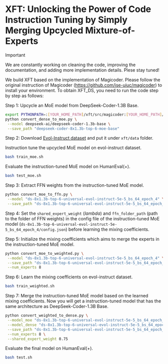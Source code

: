 # XFT: Unlocking the Power of Code Instruction Tuning by Simply Merging Upcycled Mixture-of-Experts

> [!IMPORTANT]
> We are constantly working on cleaning the code, improving the documentation, and adding more implementation details. Plese stay tuned!

We build XFT based on the implementation of Magicoder. Please follow the original instruction of Magicoder (https://github.com/ise-uiuc/magicoder) to install your environment. To obtain XFT_DS, you need to run the code step by step as follows:

Step 1: Upcycle an MoE model from DeepSeek-Coder-1.3B Base.
```bash
export PYTHONPATH=:[YOUR_HOME_PATH]/xft/src/magicoder:[YOUR_HOME_PATH]/xft/src/magicoder/src
python convert_dense_to_moe.py \
 --model deepseek-ai/deepseek-coder-1.3b-base \
 --save_path "deepseek-coder-8x1.3b-top-6-moe-base"
```

Step 2: 
Download [Evol-Instruct dataset](https://huggingface.co/datasets/ise-uiuc/Magicoder-Evol-Instruct-110K/blob/main/data-evol_instruct-decontaminated.jsonl) and put it under `xft/data` folder. 

Instruction tune the upcycled MoE model on evol-instruct dataset.
```bash
bash train_moe.sh
```

Evaluate the instruction-tuned MoE model on HumanEval(+).
```bash
bash test_moe.sh
```


Step 3: Extract FFN weights from the instruction-tuned MoE model.
```bash
python convert_moe_to_ffn.py \
 --model "ds-8x1.3b-top-6-universal-evol-instruct-5e-5_bs_64_epoch_4" \
 --save_path "ds-8x1.3b-top-6-universal-evol-instruct-5e-5_bs_64_epoch_4_ffn"
```

Step 4: Set the `shared_expert_weight` ($lambda$) and `ffn_folder_path` (path to the folder of FFN weights) in the config file of the instruction-tuned MoE model (`ds-8x1.3b-top-6-universal-evol-instruct-5e-5_bs_64_epoch_4/config.json`) before learning the mixing coefficients.


Step 5: Initialize the mixing coefficients which aims to merge the experts in the instruction-tuned MoE model.
```bash
python convert_moe_to_weighted.py \
 --model "ds-8x1.3b-top-6-universal-evol-instruct-5e-5_bs_64_epoch_4" \
 --save_path "ds-8x1.3b-top-6-universal-evol-instruct-5e-5_bs_64_epoch_4_weighted_dense" \
 --num_experts 8
```

Step 6: Learn the mixing coefficients on evol-instruct dataset.
```bash
bash train_weighted.sh
```

Step 7: Merge the instruction-tuned MoE model based on the learned mixing coefficients. Now you will get a instruction-tuned model that has the same architecture as DeepSeek-Coder-1.3B Base.
```bash
python convert_weighted_to_dense.py \
 --model_moe "ds-8x1.3b-top-6-universal-evol-instruct-5e-5_bs_64_epoch_4" \
 --model_dense "ds-8x1.3b-top-6-universal-evol-instruct-5e-5_bs_64_epoch_4_weighted_dense-lambda-75-1e-5_bs_64_epoch_1" \
 --save_path "ds-8x1.3b-top-6-universal-evol-instruct-5e-5_bs_64_epoch_4_weighted_dense-lambda-75-1e-5_bs_64_epoch_1-dense" \
 --num_experts 8 \
 --shared_expert_weight 0.75
```

Evaluate the final model on HumanEval(+).
```bash
bash test.sh
```
